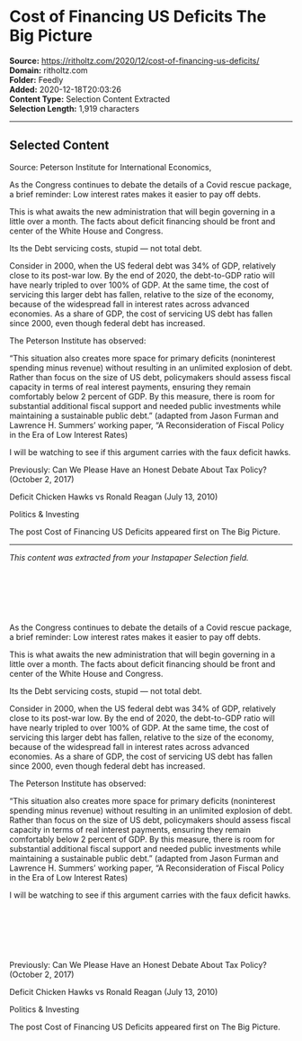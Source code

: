 # Cost of Financing US Deficits The Big Picture

**Source:** https://ritholtz.com/2020/12/cost-of-financing-us-deficits/  
**Domain:** ritholtz.com  
**Folder:** Feedly  
**Added:** 2020-12-18T20:03:26  
**Content Type:** Selection Content Extracted  
**Selection Length:** 1,919 characters  


---

## Selected Content

Source: Peterson Institute for International Economics,

As the Congress continues to debate the details of a Covid rescue package, a brief reminder: Low interest rates makes it easier to pay off debts.

This is what awaits the new administration that will begin governing in a little over a month. The facts about deficit financing should be front and center of the White House and Congress.

Its the Debt servicing costs, stupid — not total debt.

Consider in 2000, when the US federal debt was 34% of GDP, relatively close to its post-war low. By the end of 2020, the debt-to-GDP ratio will have nearly tripled to over 100% of GDP. At the same time, the cost of servicing this larger debt has fallen, relative to the size of the economy, because of the widespread fall in interest rates across advanced economies. As a share of GDP, the cost of servicing US debt has fallen since 2000, even though federal debt has increased.

The Peterson Institute has observed:

“This situation also creates more space for primary deficits (noninterest spending minus revenue) without resulting in an unlimited explosion of debt. Rather than focus on the size of US debt, policymakers should assess fiscal capacity in terms of real interest payments, ensuring they remain comfortably below 2 percent of GDP. By this measure, there is room for substantial additional fiscal support and needed public investments while maintaining a sustainable public debt.” (adapted from Jason Furman and Lawrence H. Summers’ working paper, “A Reconsideration of Fiscal Policy in the Era of Low Interest Rates)

I will be watching to see if this argument carries with the faux deficit hawks.

Previously:
Can We Please Have an Honest Debate About Tax Policy? (October 2, 2017)

Deficit Chicken Hawks vs Ronald Reagan (July 13, 2010)

Politics & Investing

The post Cost of Financing US Deficits appeared first on The Big Picture.

---

*This content was extracted from your Instapaper Selection field.*

 

 

 

As the Congress continues to debate the details of a Covid rescue package, a brief reminder: Low interest rates makes it easier to pay off debts.

This is what awaits the new administration that will begin governing in a little over a month. The facts about deficit financing should be front and center of the White House and Congress.

Its the Debt servicing costs, stupid — not total debt.

Consider in 2000, when the US federal debt was 34% of GDP, relatively close to its post-war low. By the end of 2020, the debt-to-GDP ratio will have nearly tripled to over 100% of GDP. At the same time, the cost of servicing this larger debt has fallen, relative to the size of the economy, because of the widespread fall in interest rates across advanced economies. As a share of GDP, the cost of servicing US debt has fallen since 2000, even though federal debt has increased.

The Peterson Institute has observed:

“This situation also creates more space for primary deficits (noninterest spending minus revenue) without resulting in an unlimited explosion of debt. Rather than focus on the size of US debt, policymakers should assess fiscal capacity in terms of real interest payments, ensuring they remain comfortably below 2 percent of GDP. By this measure, there is room for substantial additional fiscal support and needed public investments while maintaining a sustainable public debt.” (adapted from Jason Furman and Lawrence H. Summers’ working paper, “A Reconsideration of Fiscal Policy in the Era of Low Interest Rates)

I will be watching to see if this argument carries with the faux deficit hawks.

 

 

 

Previously:
Can We Please Have an Honest Debate About Tax Policy? (October 2, 2017)

Deficit Chicken Hawks vs Ronald Reagan (July 13, 2010)

Politics & Investing

The post Cost of Financing US Deficits appeared first on The Big Picture.
